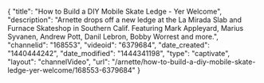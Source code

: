 {
    "title": "How to Build a DIY Mobile Skate Ledge - Yer Welcome",
    "description": "Arnette drops off a new ledge at the La Mirada Slab and Furnace Skateshop in Southern Calif. Featuring Mark Appleyard, Marius Syvanen, Andrew Pott, Danil Lebron, Bobby Worrest and more.",
    "channelid": "168553",
    "videoid": "6379684",
    "date_created": "1440444242",
    "date_modified": "1444341198",
    "type": "captivate",
    "layout": "channelVideo",
    "url": "\/arnette\/how-to-build-a-diy-mobile-skate-ledge-yer-welcome\/168553-6379684"
}